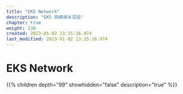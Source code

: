 ```yaml
---
title: "EKS Network"
description: "EKS 网络相关实验"
chapter: true
weight: 130
created: 2023-01-02 13:15:16.974
last_modified: 2023-01-02 13:15:16.974
---
```


# EKS Network

{{% children depth="99" showhidden="false" description="true" %}}

